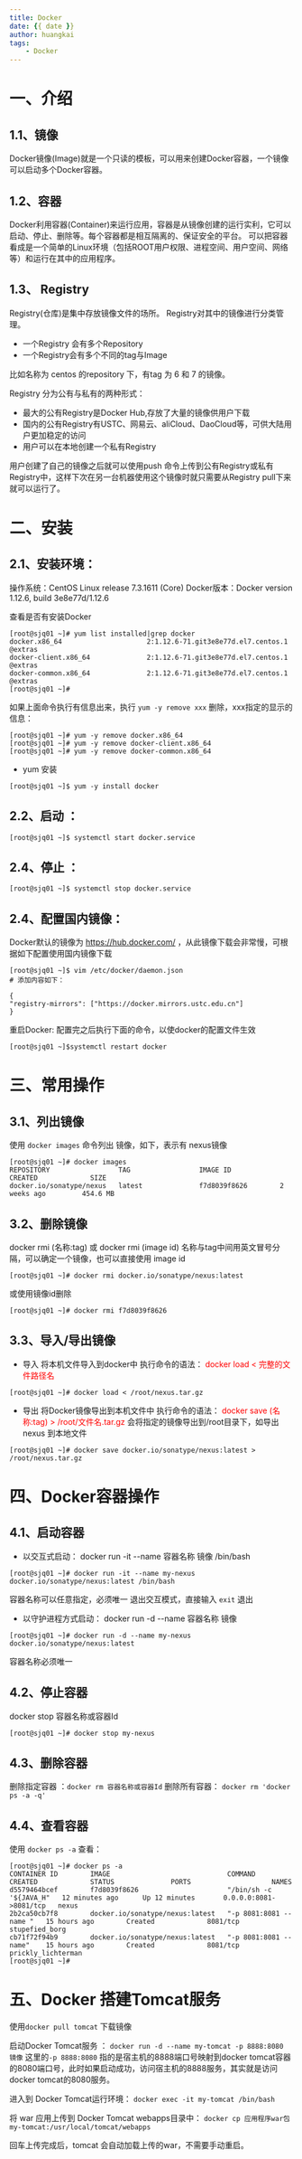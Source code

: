 ```yaml
---
title: Docker
date: {{ date }}
author: huangkai
tags:
    - Docker
---
```


# 一、介绍 #
## 1.1、镜像 ##
 Docker镜像(Image)就是一个只读的模板，可以用来创建Docker容器，一个镜像可以启动多个Docker容器。
## 1.2、容器 ##
Docker利用容器(Container)来运行应用，容器是从镜像创建的运行实利，它可以启动、停止、删除等。每个容器都是相互隔离的、保证安全的平台。
可以把容器看成是一个简单的Linux环境（包括ROOT用户权限、进程空间、用户空间、网络等）和运行在其中的应用程序。

## 1.3、 Registry ##
Registry(仓库)是集中存放镜像文件的场所。
Registry对其中的镜像进行分类管理。
- 一个Registry 会有多个Repository
- 一个Registry会有多个不同的tag与Image

比如名称为 centos 的repository 下，有tag 为 6 和 7 的镜像。

Registry 分为公有与私有的两种形式：
- 最大的公有Registry是Docker Hub,存放了大量的镜像供用户下载
- 国内的公有Registry有USTC、网易云、aliCloud、DaoCloud等，可供大陆用户更加稳定的访问
- 用户可以在本地创建一个私有Registry

用户创建了自己的镜像之后就可以使用push 命令上传到公有Registry或私有Registry中，这样下次在另一台机器使用这个镜像时就只需要从Registry pull下来就可以运行了。
 
# 二、安装 #
##  2.1、安装环境： ##
操作系统：CentOS Linux release 7.3.1611 (Core)
Docker版本：Docker version 1.12.6, build 3e8e77d/1.12.6

查看是否有安装Docker
```
[root@sjq01 ~]# yum list installed|grep docker
docker.x86_64                     2:1.12.6-71.git3e8e77d.el7.centos.1  @extras  
docker-client.x86_64              2:1.12.6-71.git3e8e77d.el7.centos.1  @extras  
docker-common.x86_64              2:1.12.6-71.git3e8e77d.el7.centos.1  @extras  
[root@sjq01 ~]# 
```
如果上面命令执行有信息出来，执行 `yum -y remove xxx` 删除，xxx指定的显示的信息：
```
[root@sjq01 ~]# yum -y remove docker.x86_64
[root@sjq01 ~]# yum -y remove docker-client.x86_64
[root@sjq01 ~]# yum -y remove docker-common.x86_64 
```
- yum 安装
```
[root@sjq01 ~]$ yum -y install docker
```

## 2.2、启动 ： ##
```
[root@sjq01 ~]$ systemctl start docker.service
```

## 2.4、停止 ： ##
```
[root@sjq01 ~]$ systemctl stop docker.service
```

## 2.4、配置国内镜像： ##
Docker默认的镜像为 https://hub.docker.com/ ，从此镜像下载会非常慢，可根据如下配置使用国内镜像下载
```
[root@sjq01 ~]$ vim /etc/docker/daemon.json
# 添加内容如下：

{
"registry-mirrors": ["https://docker.mirrors.ustc.edu.cn"]
}

```
重启Docker:
配置完之后执行下面的命令，以使docker的配置文件生效
```
[root@sjq01 ~]$systemctl restart docker
```

# 三、常用操作 #

## 3.1、列出镜像 ##
使用 `docker images` 命令列出 镜像，如下，表示有 nexus镜像
```
[root@sjq01 ~]# docker images
REPOSITORY                 TAG                 IMAGE ID            CREATED             SIZE
docker.io/sonatype/nexus   latest              f7d8039f8626        2 weeks ago         454.6 MB
```

## 3.2、删除镜像 ##
docker rmi (名称:tag) 或 docker rmi (image id)
名称与tag中间用英文冒号分隔，可以确定一个镜像，也可以直接使用 image id
```
[root@sjq01 ~]# docker rmi docker.io/sonatype/nexus:latest
```
或使用镜像id删除
```
[root@sjq01 ~]# docker rmi f7d8039f8626
```

## 3.3、导入/导出镜像 ##
- 导入
将本机文件导入到docker中
执行命令的语法：
 <font color='red'>docker load < 完整的文件路径名</font>
```
[root@sjq01 ~]# docker load < /root/nexus.tar.gz
```

- 导出
 将Docker镜像导出到本机文件中
执行命令的语法：
<font color='red'>docker save (名称:tag) > /root/文件名.tar.gz</font>
会将指定的镜像导出到/root目录下，如导出nexus 到本地文件
```
[root@sjq01 ~]# docker save docker.io/sonatype/nexus:latest > /root/nexus.tar.gz
```

# 四、Docker容器操作  #

## 4.1、启动容器 ##
- 以交互式启动：
docker run -it --name 容器名称 镜像 /bin/bash
```
[root@sjq01 ~]# docker run -it --name my-nexus docker.io/sonatype/nexus:latest /bin/bash
```
容器名称可以任意指定，必须唯一
退出交互模式，直接输入 `exit` 退出

- 以守护进程方式启动：
docker run -d --name 容器名称 镜像
```
[root@sjq01 ~]# docker run -d --name my-nexus docker.io/sonatype/nexus:latest
```
容器名称必须唯一

## 4.2、停止容器 ##
docker stop 容器名称或容器Id
```
[root@sjq01 ~]# docker stop my-nexus
```

## 4.3、删除容器 ##
删除指定容器 ：`docker rm 容器名称或容器Id`
删除所有容器： `docker rm 'docker ps -a -q'`

## 4.4、查看容器 ##
使用 ``docker ps -a`` 查看：
```
[root@sjq01 ~]# docker ps -a
CONTAINER ID        IMAGE                             COMMAND                  CREATED             STATUS              PORTS                    NAMES
d5579464bcef        f7d8039f8626                      "/bin/sh -c '${JAVA_H"   12 minutes ago      Up 12 minutes       0.0.0.0:8081->8081/tcp   nexus
2b2ca50cb7f8        docker.io/sonatype/nexus:latest   "-p 8081:8081 --name "   15 hours ago        Created             8081/tcp                 stupefied_borg
cb71f72f94b9        docker.io/sonatype/nexus:latest   "-p 8081:8081 --name"    15 hours ago        Created             8081/tcp                 prickly_lichterman
[root@sjq01 ~]# 
```

# 五、Docker 搭建Tomcat服务 # 
使用``docker pull tomcat`` 下载镜像

启动Docker Tomcat服务 ：
``docker run -d --name my-tomcat -p 8888:8080 镜像``
这里的`-p 8888:8080` 指的是宿主机的8888端口号映射到docker tomcat容器的8080端口号，此时如果启动成功，访问宿主机的8888服务，其实就是访问 docker tomcat的8080服务。

进入到 Docker Tomcat运行环境：
``docker exec -it my-tomcat /bin/bash``

将 war 应用上传到 Docker Tomcat webapps目录中：
``docker cp 应用程序war包 my-tomcat:/usr/local/tomcat/webapps``

回车上传完成后，tomcat 会自动加载上传的war，不需要手动重启。
